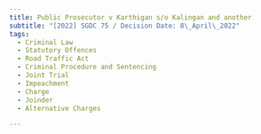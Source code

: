```yaml
---
title: Public Prosecutor v Karthigan s/o Kalingan and another
subtitle: "[2022] SGDC 75 / Decision Date: 8\_April\_2022"
tags:
  - Criminal Law
  - Statutory Offences
  - Road Traffic Act
  - Criminal Procedure and Sentencing
  - Joint Trial
  - Impeachment
  - Charge
  - Joinder
  - Alternative Charges

---
```

